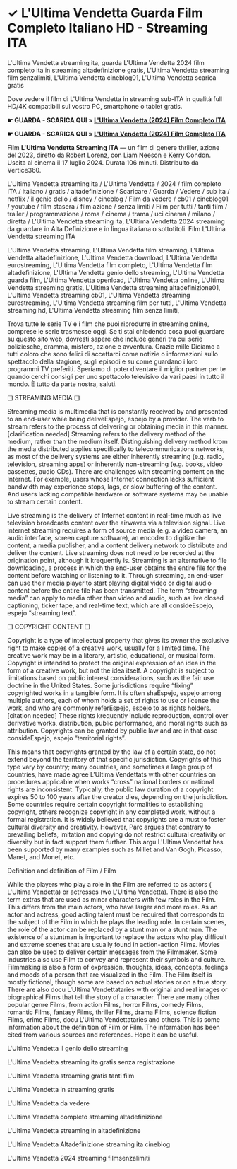 # ✓ L'Ultima Vendetta Guarda Film Completo Italiano HD - Streaming ITA

L'Ultima Vendetta streaming ita, guarda L'Ultima Vendetta 2024 film completo ita in streaming altadefinizione gratis, L'Ultima Vendetta streaming film senzalimiti, L'Ultima Vendetta cineblog01, L'Ultima Vendetta scarica gratis

Dove vedere il film di L'Ultima Vendetta in streaming sub-ITA in qualità full HD/4K compatibili sul vostro PC, smartphone o tablet gratis.

**☛ GUARDA - SCARICA QUI » [L'Ultima Vendetta (2024) Film Completo ITA](https://popcorn-tv.online/it/movie/1027073/l-ultima-vendetta)**

**☛ GUARDA - SCARICA QUI » [L'Ultima Vendetta (2024) Film Completo ITA](https://popcorn-tv.online/it/movie/1027073/l-ultima-vendetta)**

Film **L'Ultima Vendetta Streaming ITA** — un film di genere thriller, azione del 2023, diretto da Robert Lorenz, con Liam Neeson e Kerry Condon. Uscita al cinema il 17 luglio 2024. Durata 106 minuti. Distribuito da Vertice360.

L'Ultima Vendetta streaming ita / L'Ultima Vendetta / 2024 / film completo ITA / italiano / gratis / altadefinizione / Scaricare / Guarda / Vedere / sub ita / netflix / il genio dello / disney / cineblog / Film da vedere / cb01 / cineblog01 / youtube / film stasera / film azione / senza limiti / Film per tutti / tanti film / trailer / programmazione / roma / cinema / trama / uci cinema / milano / diretta / L'Ultima Vendetta streaming ita, L'Ultima Vendetta 2024 streaming da guardare in Alta Definizione e in lingua italiana o sottotitoli. Film L'Ultima Vendetta streaming ITA

L'Ultima Vendetta streaming, L'Ultima Vendetta film streaming, L'Ultima Vendetta altadefinizione, L'Ultima Vendetta download, L'Ultima Vendetta eurostreaming, L'Ultima Vendetta film completo, L'Ultima Vendetta film altadefinizione, L'Ultima Vendetta genio dello streaming, L'Ultima Vendetta guarda film, L'Ultima Vendetta openload, L'Ultima Vendetta online, L'Ultima Vendetta streaming gratis, L'Ultima Vendetta streaming altadefinizione01, L'Ultima Vendetta streaming cb01, L'Ultima Vendetta streaming eurostreaming, L'Ultima Vendetta streaming film per tutti, L'Ultima Vendetta streaming hd, L'Ultima Vendetta streaming film senza limiti,

Trova tutte le serie TV e i film che puoi riprodurre in streaming online, comprese le serie trasmesse oggi. Se ti stai chiedendo cosa puoi guardare su questo sito web, dovresti sapere che include generi tra cui serie poliziesche, dramma, mistero, azione e avventura. Grazie mille Diciamo a tutti coloro che sono felici di accettarci come notizie o informazioni sullo spettacolo della stagione, sugli episodi e su come guardano i loro programmi TV preferiti. Speriamo di poter diventare il miglior partner per te quando cerchi consigli per uno spettacolo televisivo da vari paesi in tutto il mondo. È tutto da parte nostra, saluti.

❏ STREAMING MEDIA ❏

Streaming media is multimedia that is constantly received by and presented to an end-user while being deliveEspejo, espejo by a provider. The verb to stream refers to the process of delivering or obtaining media in this manner.[clarification needed] Streaming refers to the delivery method of the medium, rather than the medium itself. Distinguishing delivery method krom the media distributed applies specifically to telecommunications networks, as most of the delivery systems are either inherently streaming (e.g. radio, television, streaming apps) or inherently non-streaming (e.g. books, video cassettes, audio CDs). There are challenges with streaming content on the Internet. For example, users whose Internet connection lacks sufficient bandwidth may experience stops, lags, or slow buffering of the content. And users lacking compatible hardware or software systems may be unable to stream certain content.

Live streaming is the delivery of Internet content in real-time much as live television broadcasts content over the airwaves via a television signal. Live internet streaming requires a form of source media (e.g. a video camera, an audio interface, screen capture software), an encoder to digitize the content, a media publisher, and a content delivery network to distribute and deliver the content. Live streaming does not need to be recorded at the origination point, although it krequently is. Streaming is an alternative to file downloading, a process in which the end-user obtains the entire file for the content before watching or listening to it. Through streaming, an end-user can use their media player to start playing digital video or digital audio content before the entire file has been transmitted. The term “streaming media” can apply to media other than video and audio, such as live closed captioning, ticker tape, and real-time text, which are all consideEspejo, espejo “streaming text”.

❏ COPYRIGHT CONTENT ❏

Copyright is a type of intellectual property that gives its owner the exclusive right to make copies of a creative work, usually for a limited time. The creative work may be in a literary, artistic, educational, or musical form. Copyright is intended to protect the original expression of an idea in the form of a creative work, but not the idea itself. A copyright is subject to limitations based on public interest considerations, such as the fair use doctrine in the United States. Some jurisdictions require “fixing” copyrighted works in a tangible form. It is often shaEspejo, espejo among multiple authors, each of whom holds a set of rights to use or license the work, and who are commonly referEspejo, espejo to as rights holders.[citation needed] These rights krequently include reproduction, control over derivative works, distribution, public performance, and moral rights such as attribution. Copyrights can be granted by public law and are in that case consideEspejo, espejo “territorial rights”.

This means that copyrights granted by the law of a certain state, do not extend beyond the territory of that specific jurisdiction. Copyrights of this type vary by country; many countries, and sometimes a large group of countries, have made agree L'Ultima Vendettats with other countries on procedures applicable when works “cross” national borders or national rights are inconsistent. Typically, the public law duration of a copyright expires 50 to 100 years after the creator dies, depending on the jurisdiction. Some countries require certain copyright formalities to establishing copyright, others recognize copyright in any completed work, without a formal registration. It is widely believed that copyrights are a must to foster cultural diversity and creativity. However, Parc argues that contrary to prevailing beliefs, imitation and copying do not restrict cultural creativity or diversity but in fact support them further. This argu L'Ultima Vendettat has been supported by many examples such as Millet and Van Gogh, Picasso, Manet, and Monet, etc.

Definition and definition of Film / Film

While the players who play a role in the Film are referred to as actors ( L'Ultima Vendetta) or actresses (wo L'Ultima Vendetta). There is also the term extras that are used as minor characters with few roles in the Film. This differs from the main actors, who have larger and more roles. As an actor and actress, good acting talent must be required that corresponds to the subject of the Film in which he plays the leading role. In certain scenes, the role of the actor can be replaced by a stunt man or a stunt man. The existence of a stuntman is important to replace the actors who play difficult and extreme scenes that are usually found in action-action Films. Movies can also be used to deliver certain messages from the Filmmaker. Some industries also use Film to convey and represent their symbols and culture. Filmmaking is also a form of expression, thoughts, ideas, concepts, feelings and moods of a person that are visualized in the Film. The Film itself is mostly fictional, though some are based on actual stories or on a true story. There are also docu L'Ultima Vendettataries with original and real images or biographical Films that tell the story of a character. There are many other popular genre Films, from action Films, horror Films, comedy Films, romantic Films, fantasy Films, thriller Films, drama Films, science fiction Films, crime Films, docu L'Ultima Vendettataries and others. This is some information about the definition of Film or Film. The information has been cited from various sources and references. Hope it can be useful.

L'Ultima Vendetta il genio dello streaming

L'Ultima Vendetta streaming ita gratis senza registrazione

L'Ultima Vendetta streaming gratis tanti film

L'Ultima Vendetta in streaming gratis

L'Ultima Vendetta da vedere

L'Ultima Vendetta completo streaming altadefinizione

L'Ultima Vendetta streaming in altadefinizione

L'Ultima Vendetta Altadefinizione streaming ita cineblog

L'Ultima Vendetta 2024 streaming filmsenzalimiti

